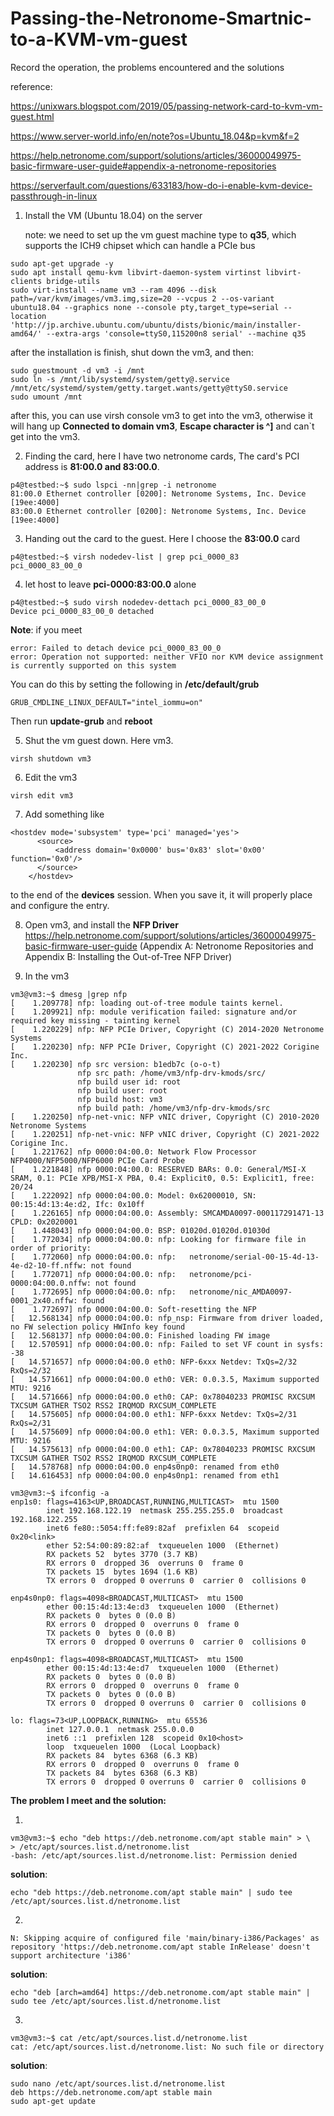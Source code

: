 # Passing-the-Netronome-Smartnic-to-a-KVM-vm-guest
Record the operation, the problems encountered and the solutions

reference:

https://unixwars.blogspot.com/2019/05/passing-network-card-to-kvm-vm-guest.html

https://www.server-world.info/en/note?os=Ubuntu_18.04&p=kvm&f=2

https://help.netronome.com/support/solutions/articles/36000049975-basic-firmware-user-guide#appendix-a-netronome-repositories

https://serverfault.com/questions/633183/how-do-i-enable-kvm-device-passthrough-in-linux

1. Install the VM (Ubuntu 18.04) on the server

   note: we need to set up the vm guest machine type to **q35**, which supports the ICH9 chipset which can handle a PCIe bus
```
sudo apt-get upgrade -y
sudo apt install qemu-kvm libvirt-daemon-system virtinst libvirt-clients bridge-utils
sudo virt-install --name vm3 --ram 4096 --disk path=/var/kvm/images/vm3.img,size=20 --vcpus 2 --os-variant ubuntu18.04 --graphics none --console pty,target_type=serial --location 'http://jp.archive.ubuntu.com/ubuntu/dists/bionic/main/installer-amd64/' --extra-args 'console=ttyS0,115200n8 serial' --machine q35
```
after the installation is finish, shut down the vm3, and then:
```
sudo guestmount -d vm3 -i /mnt
sudo ln -s /mnt/lib/systemd/system/getty@.service /mnt/etc/systemd/system/getty.target.wants/getty@ttyS0.service
sudo umount /mnt
```
after this, you can use virsh console vm3 to get into the vm3, otherwise it will hang up 
**Connected to domain vm3**, 
**Escape character is ^]**
and can`t get into the vm3.



2. Finding the card, here I have two netronome cards, The card's PCI address is **81:00.0 and 83:00.0**.
```
p4@testbed:~$ sudo lspci -nn|grep -i netronome
81:00.0 Ethernet controller [0200]: Netronome Systems, Inc. Device [19ee:4000]
83:00.0 Ethernet controller [0200]: Netronome Systems, Inc. Device [19ee:4000]
```
3. Handing out the card to the guest. Here I choose the **83:00.0** card
```
p4@testbed:~$ virsh nodedev-list | grep pci_0000_83
pci_0000_83_00_0
```
4. let host to leave **pci-0000:83:00.0** alone
```
p4@testbed:~$ sudo virsh nodedev-dettach pci_0000_83_00_0
Device pci_0000_83_00_0 detached
```

**Note**: if you meet 

```
error: Failed to detach device pci_0000_83_00_0
error: Operation not supported: neither VFIO nor KVM device assignment is currently supported on this system
```
You can do this by setting the following in **/etc/default/grub**
```
GRUB_CMDLINE_LINUX_DEFAULT="intel_iommu=on"
```
Then run **update-grub** and **reboot**

5. Shut the vm guest down. Here vm3.
```
virsh shutdown vm3
```

6. Edit the vm3
```
virsh edit vm3
```
7. Add something like
```
<hostdev mode='subsystem' type='pci' managed='yes'>
      <source>
          <address domain='0x0000' bus='0x83' slot='0x00' function='0x0'/>
      </source>
    </hostdev>
```
to the end of the **devices** session. When you save it, it will properly place and configure the entry.

8. Open vm3, and install the **NFP Driver**
https://help.netronome.com/support/solutions/articles/36000049975-basic-firmware-user-guide (Appendix A: Netronome Repositories and Appendix B: Installing the Out-of-Tree NFP Driver)

9. In the vm3
```
vm3@vm3:~$ dmesg |grep nfp
[    1.209778] nfp: loading out-of-tree module taints kernel.
[    1.209921] nfp: module verification failed: signature and/or required key missing - tainting kernel
[    1.220229] nfp: NFP PCIe Driver, Copyright (C) 2014-2020 Netronome Systems
[    1.220230] nfp: NFP PCIe Driver, Copyright (C) 2021-2022 Corigine Inc.
[    1.220230] nfp src version: b1edb7c (o-o-t)
               nfp src path: /home/vm3/nfp-drv-kmods/src/
               nfp build user id: root
               nfp build user: root
               nfp build host: vm3
               nfp build path: /home/vm3/nfp-drv-kmods/src
[    1.220250] nfp-net-vnic: NFP vNIC driver, Copyright (C) 2010-2020 Netronome Systems
[    1.220251] nfp-net-vnic: NFP vNIC driver, Copyright (C) 2021-2022 Corigine Inc.
[    1.221762] nfp 0000:04:00.0: Network Flow Processor NFP4000/NFP5000/NFP6000 PCIe Card Probe
[    1.221848] nfp 0000:04:00.0: RESERVED BARs: 0.0: General/MSI-X SRAM, 0.1: PCIe XPB/MSI-X PBA, 0.4: Explicit0, 0.5: Explicit1, free: 20/24
[    1.222092] nfp 0000:04:00.0: Model: 0x62000010, SN: 00:15:4d:13:4e:d2, Ifc: 0x10ff
[    1.226165] nfp 0000:04:00.0: Assembly: SMCAMDA0097-000117291471-13 CPLD: 0x2020001
[    1.448043] nfp 0000:04:00.0: BSP: 01020d.01020d.01030d
[    1.772034] nfp 0000:04:00.0: nfp: Looking for firmware file in order of priority:
[    1.772060] nfp 0000:04:00.0: nfp:   netronome/serial-00-15-4d-13-4e-d2-10-ff.nffw: not found
[    1.772071] nfp 0000:04:00.0: nfp:   netronome/pci-0000:04:00.0.nffw: not found
[    1.772695] nfp 0000:04:00.0: nfp:   netronome/nic_AMDA0097-0001_2x40.nffw: found
[    1.772697] nfp 0000:04:00.0: Soft-resetting the NFP
[   12.568134] nfp 0000:04:00.0: nfp_nsp: Firmware from driver loaded, no FW selection policy HWInfo key found
[   12.568137] nfp 0000:04:00.0: Finished loading FW image
[   12.570591] nfp 0000:04:00.0: nfp: Failed to set VF count in sysfs: -38
[   14.571657] nfp 0000:04:00.0 eth0: NFP-6xxx Netdev: TxQs=2/32 RxQs=2/32
[   14.571661] nfp 0000:04:00.0 eth0: VER: 0.0.3.5, Maximum supported MTU: 9216
[   14.571666] nfp 0000:04:00.0 eth0: CAP: 0x78040233 PROMISC RXCSUM TXCSUM GATHER TSO2 RSS2 IRQMOD RXCSUM_COMPLETE 
[   14.575605] nfp 0000:04:00.0 eth1: NFP-6xxx Netdev: TxQs=2/31 RxQs=2/31
[   14.575609] nfp 0000:04:00.0 eth1: VER: 0.0.3.5, Maximum supported MTU: 9216
[   14.575613] nfp 0000:04:00.0 eth1: CAP: 0x78040233 PROMISC RXCSUM TXCSUM GATHER TSO2 RSS2 IRQMOD RXCSUM_COMPLETE 
[   14.578768] nfp 0000:04:00.0 enp4s0np0: renamed from eth0
[   14.616453] nfp 0000:04:00.0 enp4s0np1: renamed from eth1

```

```
vm3@vm3:~$ ifconfig -a
enp1s0: flags=4163<UP,BROADCAST,RUNNING,MULTICAST>  mtu 1500
        inet 192.168.122.19  netmask 255.255.255.0  broadcast 192.168.122.255
        inet6 fe80::5054:ff:fe89:82af  prefixlen 64  scopeid 0x20<link>
        ether 52:54:00:89:82:af  txqueuelen 1000  (Ethernet)
        RX packets 52  bytes 3770 (3.7 KB)
        RX errors 0  dropped 36  overruns 0  frame 0
        TX packets 15  bytes 1694 (1.6 KB)
        TX errors 0  dropped 0 overruns 0  carrier 0  collisions 0

enp4s0np0: flags=4098<BROADCAST,MULTICAST>  mtu 1500
        ether 00:15:4d:13:4e:d3  txqueuelen 1000  (Ethernet)
        RX packets 0  bytes 0 (0.0 B)
        RX errors 0  dropped 0  overruns 0  frame 0
        TX packets 0  bytes 0 (0.0 B)
        TX errors 0  dropped 0 overruns 0  carrier 0  collisions 0

enp4s0np1: flags=4098<BROADCAST,MULTICAST>  mtu 1500
        ether 00:15:4d:13:4e:d7  txqueuelen 1000  (Ethernet)
        RX packets 0  bytes 0 (0.0 B)
        RX errors 0  dropped 0  overruns 0  frame 0
        TX packets 0  bytes 0 (0.0 B)
        TX errors 0  dropped 0 overruns 0  carrier 0  collisions 0

lo: flags=73<UP,LOOPBACK,RUNNING>  mtu 65536
        inet 127.0.0.1  netmask 255.0.0.0
        inet6 ::1  prefixlen 128  scopeid 0x10<host>
        loop  txqueuelen 1000  (Local Loopback)
        RX packets 84  bytes 6368 (6.3 KB)
        RX errors 0  dropped 0  overruns 0  frame 0
        TX packets 84  bytes 6368 (6.3 KB)
        TX errors 0  dropped 0 overruns 0  carrier 0  collisions 0
```

**The problem I meet and the solution:**

1. 
```
vm3@vm3:~$ echo "deb https://deb.netronome.com/apt stable main" > \
> /etc/apt/sources.list.d/netronome.list
-bash: /etc/apt/sources.list.d/netronome.list: Permission denied
```

**solution**:
```
echo "deb https://deb.netronome.com/apt stable main" | sudo tee /etc/apt/sources.list.d/netronome.list
```
2.
```
N: Skipping acquire of configured file 'main/binary-i386/Packages' as repository 'https://deb.netronome.com/apt stable InRelease' doesn't support architecture 'i386'
```

**solution**:
```
echo "deb [arch=amd64] https://deb.netronome.com/apt stable main" | sudo tee /etc/apt/sources.list.d/netronome.list
```
3.
```
vm3@vm3:~$ cat /etc/apt/sources.list.d/netronome.list
cat: /etc/apt/sources.list.d/netronome.list: No such file or directory
```
**solution**:
```
sudo nano /etc/apt/sources.list.d/netronome.list
deb https://deb.netronome.com/apt stable main
sudo apt-get update
```

